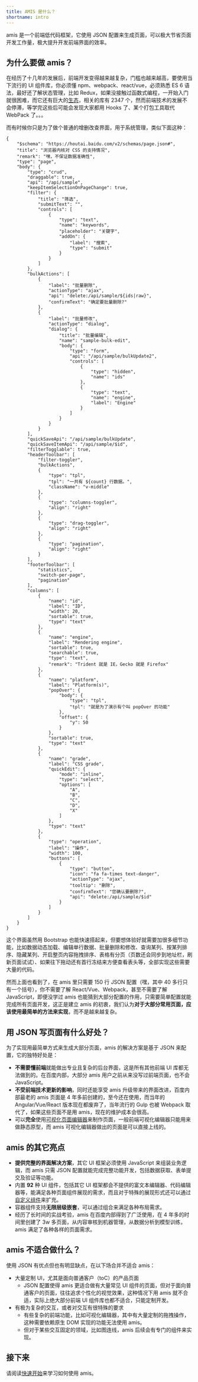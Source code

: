 ```yaml
---
title: AMIS 是什么？
shortname: intro
---
```


amis 是一个前端低代码框架，它使用 JSON 配置来生成页面，可以极大节省页面开发工作量，极大提升开发前端界面的效率。

## 为什么要做 amis？

在经历了十几年的发展后，前端开发变得越来越复杂，门槛也越来越高，要使用当下流行的 UI 组件库，你必须懂 npm、webpack、react/vue，必须熟悉 ES 6 语法，最好还了解状态管理，比如 Redux，如果没接触过函数式编程，一开始入门就很困难，而它还有巨大的[生态](https://github.com/markerikson/redux-ecosystem-links)，相关的库有 2347 个，然而前端技术的发展不会停滞，等学完这些后可能会发现大家都用 Hooks 了、某个打包工具取代 WebPack 了。。。

而有时候你只是为了做个普通的增删改查界面，用于系统管理，类似下面这种：

```schema:height="500"
{
    "$schema": "https://houtai.baidu.com/v2/schemas/page.json#",
    "title": "浏览器内核对 CSS 的支持情况",
    "remark": "嘿，不保证数据准确性",
    "type": "page",
    "body": {
        "type": "crud",
        "draggable": true,
        "api": "/api/sample",
        "keepItemSelectionOnPageChange": true,
        "filter": {
            "title": "筛选",
            "submitText": "",
            "controls": [
                {
                    "type": "text",
                    "name": "keywords",
                    "placeholder": "关键字",
                    "addOn": {
                        "label": "搜索",
                        "type": "submit"
                    }
                }
            ]
        },
        "bulkActions": [
            {
                "label": "批量删除",
                "actionType": "ajax",
                "api": "delete:/api/sample/${ids|raw}",
                "confirmText": "确定要批量删除?"
            },
            {
                "label": "批量修改",
                "actionType": "dialog",
                "dialog": {
                    "title": "批量编辑",
                    "name": "sample-bulk-edit",
                    "body": {
                        "type": "form",
                        "api": "/api/sample/bulkUpdate2",
                        "controls": [
                            {
                                "type": "hidden",
                                "name": "ids"
                            },
                            {
                                "type": "text",
                                "name": "engine",
                                "label": "Engine"
                            }
                        ]
                    }
                }
            }
        ],
        "quickSaveApi": "/api/sample/bulkUpdate",
        "quickSaveItemApi": "/api/sample/$id",
        "filterTogglable": true,
        "headerToolbar": [
            "filter-toggler",
            "bulkActions",
            {
                "type": "tpl",
                "tpl": "一共有 ${count} 行数据。",
                "className": "v-middle"
            },
            {
                "type": "columns-toggler",
                "align": "right"
            },
            {
                "type": "drag-toggler",
                "align": "right"
            },
            {
                "type": "pagination",
                "align": "right"
            }
        ],
        "footerToolbar": [
            "statistics",
            "switch-per-page",
            "pagination"
        ],
        "columns": [
            {
                "name": "id",
                "label": "ID",
                "width": 20,
                "sortable": true,
                "type": "text"
            },
            {
                "name": "engine",
                "label": "Rendering engine",
                "sortable": true,
                "searchable": true,
                "type": "text",
                "remark": "Trident 就是 IE，Gecko 就是 Firefox"
            },
            {
                "name": "platform",
                "label": "Platform(s)",
                "popOver": {
                    "body": {
                        "type": "tpl",
                        "tpl": "就是为了演示有个叫 popOver 的功能"
                    },
                    "offset": {
                        "y": 50
                    }
                },
                "sortable": true,
                "type": "text"
            },
            {
                "name": "grade",
                "label": "CSS grade",
                "quickEdit": {
                    "mode": "inline",
                    "type": "select",
                    "options": [
                        "A",
                        "B",
                        "C",
                        "D",
                        "X"
                    ]
                },
                "type": "text"
            },
            {
                "type": "operation",
                "label": "操作",
                "width": 100,
                "buttons": [
                    {
                        "type": "button",
                        "icon": "fa fa-times text-danger",
                        "actionType": "ajax",
                        "tooltip": "删除",
                        "confirmText": "您确认要删除?",
                        "api": "delete:/api/sample/$id"
                    }
                ]
            }
        ]
    }
}
```

这个界面虽然用 Bootstrap 也能快速搭起来，但要想体验好就需要加很多细节功能，比如数据动态加载、编辑单行数据、批量删除和修改、查询某列、按某列排序、隐藏某列、开启整页内容拖拽排序、表格有分页（页数还会同步到地址栏，刷新页面试试）、如果往下拖动还有首行冻结来方便查看表头等，全部实现这些需要大量的代码。

然而上面也看到了，在 amis 里只需要 150 行 JSON 配置（嘿，其中 40 多行只有一个括号），你不需要了解 React/Vue、Webpack，甚至不需要了解 JavaScript，即便没学过 amis 也能猜到大部分配置的作用，只需要简单配置就能完成所有页面开发，这正是建立 amis 的初衷，我们认为**对于大部分常用页面，应该使用最简单的方法来实现**，而不是越来越复杂。

## 用 JSON 写页面有什么好处？

为了实现用最简单方式来生成大部分页面，amis 的解决方案是基于 JSON 来配置，它的独特好处是：

- **不需要懂前端**就能做出专业且复杂的后台界面，这是所有其他前端 UI 库都无法做到的。在百度内部，大部分 amis 用户之前从来没写过前端页面，也不会 JavaScript。
- **不受前端技术更新的影响**，同时还能享受 amis 升级带来的界面改进，百度内部最老的 amis 页面是 4 年多前创建的，至今还在使用，而当年的 Angular/Vue/React 版本现在都废弃了，当年流行的 Gulp 也被 Webpack 取代了，如果这些页面不是用 amis，现在的维护成本会很高。
- 可以**完全**使用[可视化页面编辑器](https://fex-team.github.io/amis-editor/#/edit/0)来制作页面，一般前端可视化编辑器只能用来做静态原型，而 amis 可视化编辑器做出的页面是可以直接上线的。

## amis 的其它亮点

- **提供完整的界面解决方案**，其它 UI 框架必须使用 JavaScript 来组装业务逻辑，而 amis 只需 JSON 配置就能完成完整功能开发，包括数据获取、表单提交及验证等功能。
- 内置 **92** 种 UI 组件，包括其它 UI 框架都会不提供的富文本编辑器、代码编辑器等，能满足各种页面组件展现的需求，而且对于特殊的展现形式还可以通过[自定义组件](./custom.md)来扩充。
- 容器组件支持**无限层级嵌套**，可以通过组合来满足各种布局需求。
- 经历了长时间的实战考验，amis 在百度内部得到了广泛使用，在 4 年多的时间里创建了 3w 多页面，从内容审核到机器管理，从数据分析到模型训练，amis 满足了各种各样的页面需求。

## amis 不适合做什么？

使用 JSON 有优点但也有明显缺点，在以下场合并不适合 amis：

- 大量定制 UI，尤其是面向普通客户（toC）的产品页面
  - JSON 配置使得 amis 更适合做有大量常见 UI 组件的页面，但对于面向普通客户的页面，往往追求个性化的视觉效果，这种情况下用 amis 就不合适，实际上绝大部分前端 UI 组件库也都不适合，只能定制开发。
- 有极为复杂的交互，或者对交互有很特殊的要求
  - 有些复杂的前端功能，比如可视化编辑器，其中有大量定制的拖拽操作，这种需要依赖原生 DOM 实现的功能无法使用 amis。
  - 但对于某些交互固定的领域，比如图连线，amis 后续会有专门的组件来实现。

## 接下来

请阅读[快速开始](./getting-started.md)来学习如何使用 amis。
